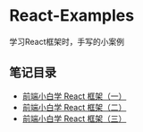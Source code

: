 # React-Examples
学习React框架时，手写的小案例

## 笔记目录
- [前端小白学 React 框架（一）](https://juejin.cn/post/7232549203006849080)
- [前端小白学 React 框架（二）](https://juejin.cn/post/7232571353122488378)
- [前端小白学 React 框架（三）](https://juejin.cn/post/7232665460713046075)
